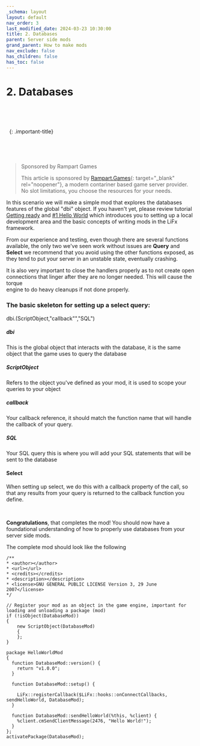 ```yaml
---
_schema: layout
layout: default
nav_order: 3
last_modified_date: 2024-03-23 10:30:00
title: 2. Databases
parent: Server side mods
grand_parent: How to make mods
nav_exclude: false
has_children: false
has_toc: false
---
```

# 2\. Databases

&nbsp;

&nbsp;

&nbsp;
{: .important-title}

&nbsp;

&nbsp;

> Sponsored by Rampart Games
>
> This article is sponsored by [Rampart.Games](https://rampart.games "Rampart Games Ltd Game Servers"){: target="_blank" rel="noopener"}, a modern contariner based game server provider.  No slot limitations, you choose the resources for your needs.

In this scenario we will make a simple mod that explores the databases features of the global "dbi" object. If you haven't yet, please review tutorial [Getting ready](/howtomakemods/server/getting-ready.html "Tutorial getting ready") and [\#1 Hello World](/howtomakemods/server/helloworld.html "Tutorial #1 Hello World") which introduces you to setting up a local development area and the basic concepts of writing mods in the LiFx framework.

From our experience and testing, even though there are several functions available, the only two we've seen work without issues are **Query** and **Select** we recommend that you avoid using the other functions exposed, as they tend to put your server in an unstable state, eventually crashing.

It is also very important to close the handlers properly as to not create open connections that linger after they are no longer needed. This will cause the torque <br>engine to do heavy cleanups if not done properly.

### The basic skeleton for setting up a select query:

<span class="text-red-300">dbi</span>.(<span class="text-purple-000">ScriptObject</span>,"<span class="text-blue-000">callback</span>"","<span class="text-green-000">SQL</span>")

##### <span class="text-red-300">dbi</span>

This is the global object that interacts with the database, it is the same object that the game uses to query the database

##### <span class="text-purple-000">ScriptObject</span>

Refers to the object you've defined as your mod, it is used to scope your queries to your object

##### <span class="text-blue-000">callback</span>

Your callback reference, it should match the function name that will handle the callback of your query.

##### <span class="text-green-000">SQL</span>

Your SQL query this is where you will add your SQL statements that will be sent to the database

#### Select

When setting up select, we do this with a callback property of the call, so that any results from your query is returned to the callback function you define.

&nbsp;

**Congratulations**, that completes the mod! You should now have a foundational understanding of how to properly use databases from your server side mods.

The complete mod should look like the following

```
/**
* <author></author>
* <url></url>
* <credits></credits>
* <description></description>
* <license>GNU GENERAL PUBLIC LICENSE Version 3, 29 June 2007</license>
*/

// Register your mod as an object in the game engine, important for loading and unloading a package (mod)
if (!isObject(DatabaseMod))
{
    new ScriptObject(DatabaseMod)
    {
    };
}

package HelloWorldMod
{
  function DatabaseMod::version() {
    return "v1.0.0";
  }

  function DatabaseMod::setup() {

    LiFx::registerCallback($LiFx::hooks::onConnectCallbacks, sendHelloWorld, DatabaseMod);
  }

  function DatabaseMod::sendHelloWorld(%this, %client) {
    %client.cmSendClientMessage(2476, "Hello World!");
  }
};
activatePackage(DatabaseMod);
```